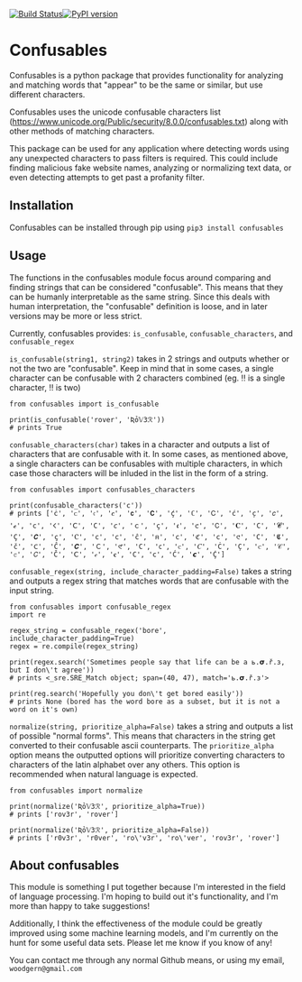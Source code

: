 [![Build Status](https://travis-ci.org/woodgern/confusables.svg?branch=master)](https://travis-ci.org/woodgern/confusables)[![PyPI version](https://badge.fury.io/py/confusables.svg)](https://badge.fury.io/py/confusables)

# Confusables

Confusables is a python package that provides functionality for analyzing and matching words that "appear"
to be the same or similar, but use different characters.

Confusables uses the unicode confusable characters list (https://www.unicode.org/Public/security/8.0.0/confusables.txt)
along with other methods of matching characters.

This package can be used for any application where detecting words using any unexpected characters to pass filters
is required. This could include finding malicious fake website names, analyzing or normalizing text data, or even detecting
attempts to get past a profanity filter.


## Installation

Confusables can be installed through pip using
`pip3 install confusables`


## Usage

The functions in the confusables module focus around comparing and finding strings that can be considered "confusable". This means that they can be humanly interpretable as the same string. Since this deals with human interpretation, the "confusable" definition is loose, and in later versions may be more or less strict.

Currently, confusables provides: `is_confusable`, `confusable_characters`, and `confusable_regex`


`is_confusable(string1, string2)` takes in 2 strings and outputs whether or not the two are "confusable". Keep in mind that in some cases, a single character can be confusable with 2 characters combined (eg. ‼ is a single character, !! is two)
```
from confusables import is_confusable

print(is_confusable('rover', 'Ʀỏ𝕍3ℛ'))
# prints True
```



`confusable_characters(char)` takes in a character and outputs a list of characters that are confusable with it. In some cases, as mentioned above, a single characters can be confusables with multiple characters, in which case those characters will be inluded in the list in the form of a string.
```
from confusables import confusables_characters

print(confusable_characters('c'))
# prints ['ċ', 'ᴄ', '𝔠', '𝒄', '𝗰', '𝗖', 'ḉ', 'ℂ', 'Ꮯ', 'ć', 'c̦', '𝑐', '𝓬', '𝚌', '𐌂', 'Ⅽ', 'С', '𝘤', 'ｃ', 'ҫ', '𝖈', '🝌', '𝖢', '𝐂', 'C', '𝓒', 'Ç', '𝘾', 'ç', 'Ⲥ', 'с', 'ⅽ', 'ĉ', '𐔜', 'c', 'ℭ', 'ϲ', '𑣩', 'Ϲ', '𝕮', 'č', '𐊢', 'Ĉ', '𝑪', 'Ｃ', '𑣲', '𐐕', '𐐽', 'ⲥ', '𝐶', 'Ċ', 'C̦', 'ꮯ', '𝒞', '𝕔', '𝘊', 'Č', 'ꓚ', '𝒸', '𝐜', '𝙲', '𝖼', 'Ć', '𝙘', 'Ḉ']
```


`confusable_regex(string, include_character_padding=False)` takes a string and outputs a regex string that matches words that are confusable with the input string.
```
from confusables import confusable_regex
import re

regex_string = confusable_regex('bore', include_character_padding=True)
regex = re.compile(regex_string)

print(regex.search('Sometimes people say that life can be a ь.𝞂.ř.ɜ, but I don\'t agree'))
# prints <_sre.SRE_Match object; span=(40, 47), match='ь.𝞂.ř.ɜ'>

print(reg.search('Hopefully you don\'t get bored easily'))
# prints None (bored has the word bore as a subset, but it is not a word on it's own)
```


`normalize(string, prioritize_alpha=False)` takes a string and outputs a list of possible "normal forms". This means that characters in the string get converted to their confusable ascii counterparts. The `prioritize_alpha` option means the outputted options will prioritize converting characters to characters of the latin alphabet over any others. This option is recommended when natural language is expected.
```
from confusables import normalize

print(normalize('Ʀỏ𝕍3ℛ', prioritize_alpha=True))
# prints ['rov3r', 'rover']

print(normalize('Ʀỏ𝕍3ℛ', prioritize_alpha=False))
# prints ['r0v3r', 'r0ver', 'ro\'v3r', 'ro\'ver', 'rov3r', 'rover']
```

## About confusables

This module is something I put together because I'm interested in the field of language processing. I'm hoping to build out it's functionality, and I'm more than happy to take suggestions!

Additionally, I think the effectiveness of the module could be greatly improved using some machine learning models, and I'm currently on the hunt for some useful data sets. Please let me know if you know of any!

You can contact me through any normal Github means, or using my email, `woodgern@gmail.com`
